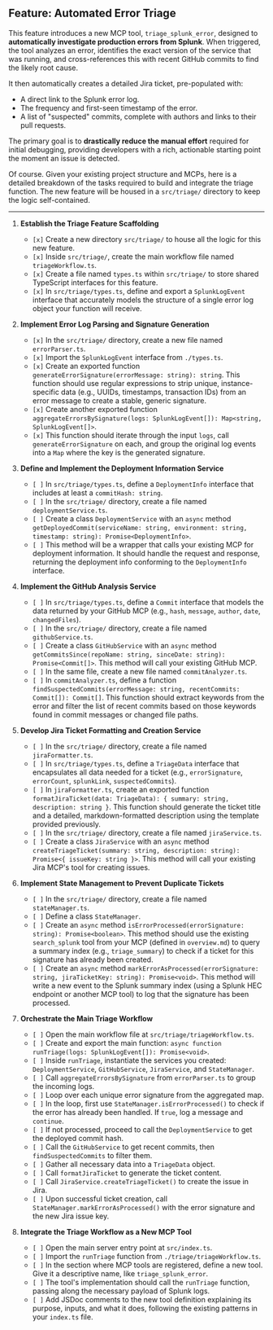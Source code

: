 ## Feature: Automated Error Triage

This feature introduces a new MCP tool, `triage_splunk_error`, designed to **automatically investigate production errors from Splunk**. When triggered, the tool analyzes an error, identifies the exact version of the service that was running, and cross-references this with recent GitHub commits to find the likely root cause.

It then automatically creates a detailed Jira ticket, pre-populated with:
* A direct link to the Splunk error log.
* The frequency and first-seen timestamp of the error.
* A list of "suspected" commits, complete with authors and links to their pull requests.

The primary goal is to **drastically reduce the manual effort** required for initial debugging, providing developers with a rich, actionable starting point the moment an issue is detected.

Of course. Given your existing project structure and MCPs, here is a detailed breakdown of the tasks required to build and integrate the triage function. The new feature will be housed in a `src/triage/` directory to keep the logic self-contained.

***

1.  **Establish the Triage Feature Scaffolding**
    -   `[x]` Create a new directory `src/triage/` to house all the logic for this new feature.
    -   `[x]` Inside `src/triage/`, create the main workflow file named `triageWorkflow.ts`.
    -   `[x]` Create a file named `types.ts` within `src/triage/` to store shared TypeScript interfaces for this feature.
    -   `[x]` In `src/triage/types.ts`, define and export a `SplunkLogEvent` interface that accurately models the structure of a single error log object your function will receive.

2.  **Implement Error Log Parsing and Signature Generation**
    -   `[x]` In the `src/triage/` directory, create a new file named `errorParser.ts`.
    -   `[x]` Import the `SplunkLogEvent` interface from `./types.ts`.
    -   `[x]` Create an exported function `generateErrorSignature(errorMessage: string): string`. This function should use regular expressions to strip unique, instance-specific data (e.g., UUIDs, timestamps, transaction IDs) from an error message to create a stable, generic signature.
    -   `[x]` Create another exported function `aggregateErrorsBySignature(logs: SplunkLogEvent[]): Map<string, SplunkLogEvent[]>`.
    -   `[x]` This function should iterate through the input `logs`, call `generateErrorSignature` on each, and group the original log events into a `Map` where the key is the generated signature.

3.  **Define and Implement the Deployment Information Service**
    -   `[ ]` In `src/triage/types.ts`, define a `DeploymentInfo` interface that includes at least a `commitHash: string`.
    -   `[ ]` In the `src/triage/` directory, create a file named `deploymentService.ts`.
    -   `[ ]` Create a class `DeploymentService` with an `async` method `getDeployedCommit(serviceName: string, environment: string, timestamp: string): Promise<DeploymentInfo>`.
    -   `[ ]` This method will be a wrapper that calls your existing MCP for deployment information. It should handle the request and response, returning the deployment info conforming to the `DeploymentInfo` interface.

4.  **Implement the GitHub Analysis Service**
    -   `[ ]` In `src/triage/types.ts`, define a `Commit` interface that models the data returned by your GitHub MCP (e.g., `hash`, `message`, `author`, `date`, `changedFiles`).
    -   `[ ]` In the `src/triage/` directory, create a file named `githubService.ts`.
    -   `[ ]` Create a class `GitHubService` with an `async` method `getCommitsSince(repoName: string, sinceDate: string): Promise<Commit[]>`. This method will call your existing GitHub MCP.
    -   `[ ]` In the same file, create a new file named `commitAnalyzer.ts`.
    -   `[ ]` In `commitAnalyzer.ts`, define a function `findSuspectedCommits(errorMessage: string, recentCommits: Commit[]): Commit[]`. This function should extract keywords from the error and filter the list of recent commits based on those keywords found in commit messages or changed file paths.

5.  **Develop Jira Ticket Formatting and Creation Service**
    -   `[ ]` In the `src/triage/` directory, create a file named `jiraFormatter.ts`.
    -   `[ ]` In `src/triage/types.ts`, define a `TriageData` interface that encapsulates all data needed for a ticket (e.g., `errorSignature`, `errorCount`, `splunkLink`, `suspectedCommits`).
    -   `[ ]` In `jiraFormatter.ts`, create an exported function `formatJiraTicket(data: TriageData): { summary: string, description: string }`. This function should generate the ticket title and a detailed, markdown-formatted description using the template provided previously.
    -   `[ ]` In the `src/triage/` directory, create a file named `jiraService.ts`.
    -   `[ ]` Create a class `JiraService` with an `async` method `createTriageTicket(summary: string, description: string): Promise<{ issueKey: string }>`. This method will call your existing Jira MCP's tool for creating issues.

6.  **Implement State Management to Prevent Duplicate Tickets**
    -   `[ ]` In the `src/triage/` directory, create a file named `stateManager.ts`.
    -   `[ ]` Define a class `StateManager`.
    -   `[ ]` Create an `async` method `isErrorProcessed(errorSignature: string): Promise<boolean>`. This method should use the existing `search_splunk` tool from your MCP (defined in `overview.md`) to query a summary index (e.g., `triage_summary`) to check if a ticket for this signature has already been created.
    -   `[ ]` Create an `async` method `markErrorAsProcessed(errorSignature: string, jiraTicketKey: string): Promise<void>`. This method will write a new event to the Splunk summary index (using a Splunk HEC endpoint or another MCP tool) to log that the signature has been processed.

7.  **Orchestrate the Main Triage Workflow**
    -   `[ ]` Open the main workflow file at `src/triage/triageWorkflow.ts`.
    -   `[ ]` Create and export the main function: `async function runTriage(logs: SplunkLogEvent[]): Promise<void>`.
    -   `[ ]` Inside `runTriage`, instantiate the services you created: `DeploymentService`, `GitHubService`, `JiraService`, and `StateManager`.
    -   `[ ]` Call `aggregateErrorsBySignature` from `errorParser.ts` to group the incoming logs.
    -   `[ ]` Loop over each unique error signature from the aggregated map.
    -   `[ ]` In the loop, first use `StateManager.isErrorProcessed()` to check if the error has already been handled. If `true`, log a message and `continue`.
    -   `[ ]` If not processed, proceed to call the `DeploymentService` to get the deployed commit hash.
    -   `[ ]` Call the `GitHubService` to get recent commits, then `findSuspectedCommits` to filter them.
    -   `[ ]` Gather all necessary data into a `TriageData` object.
    -   `[ ]` Call `formatJiraTicket` to generate the ticket content.
    -   `[ ]` Call `JiraService.createTriageTicket()` to create the issue in Jira.
    -   `[ ]` Upon successful ticket creation, call `StateManager.markErrorAsProcessed()` with the error signature and the new Jira issue key.

8.  **Integrate the Triage Workflow as a New MCP Tool**
    -   `[ ]` Open the main server entry point at `src/index.ts`.
    -   `[ ]` Import the `runTriage` function from `./triage/triageWorkflow.ts`.
    -   `[ ]` In the section where MCP tools are registered, define a new tool. Give it a descriptive name, like `triage_splunk_error`.
    -   `[ ]` The tool's implementation should call the `runTriage` function, passing along the necessary payload of Splunk logs.
    -   `[ ]` Add JSDoc comments to the new tool definition explaining its purpose, inputs, and what it does, following the existing patterns in your `index.ts` file.